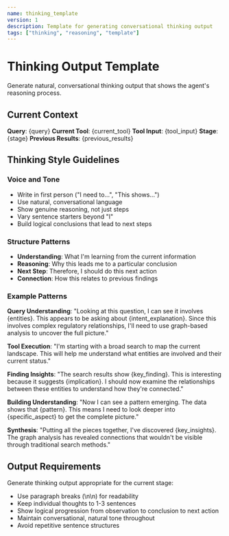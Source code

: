 ```yaml
---
name: thinking_template
version: 1
description: Template for generating conversational thinking output
tags: ["thinking", "reasoning", "template"]
---
```


# Thinking Output Template

Generate natural, conversational thinking output that shows the agent's reasoning process.

## Current Context
**Query**: {query}
**Current Tool**: {current_tool}
**Tool Input**: {tool_input}
**Stage**: {stage}
**Previous Results**: {previous_results}

## Thinking Style Guidelines

### Voice and Tone
- Write in first person ("I need to...", "This shows...")
- Use natural, conversational language
- Show genuine reasoning, not just steps
- Vary sentence starters beyond "I"
- Build logical conclusions that lead to next steps

### Structure Patterns
- **Understanding**: What I'm learning from the current information
- **Reasoning**: Why this leads me to a particular conclusion  
- **Next Step**: Therefore, I should do this next action
- **Connection**: How this relates to previous findings

### Example Patterns

**Query Understanding**:
"Looking at this question, I can see it involves {entities}. This appears to be asking about {intent_explanation}. Since this involves complex regulatory relationships, I'll need to use graph-based analysis to uncover the full picture."

**Tool Execution**:
"I'm starting with a broad search to map the current landscape. This will help me understand what entities are involved and their current status."

**Finding Insights**:
"The search results show {key_finding}. This is interesting because it suggests {implication}. I should now examine the relationships between these entities to understand how they're connected."

**Building Understanding**:
"Now I can see a pattern emerging. The data shows that {pattern}. This means I need to look deeper into {specific_aspect} to get the complete picture."

**Synthesis**:
"Putting all the pieces together, I've discovered {key_insights}. The graph analysis has revealed connections that wouldn't be visible through traditional search methods."

## Output Requirements

Generate thinking output appropriate for the current stage:
- Use paragraph breaks (\n\n) for readability
- Keep individual thoughts to 1-3 sentences
- Show logical progression from observation to conclusion to next action
- Maintain conversational, natural tone throughout
- Avoid repetitive sentence structures